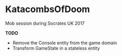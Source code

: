 # KatacombsOfDoom
Mob session during Socrates UK 2017

**TODO**
* Remove the Console entity from the game domain
* Transform GameState in a stateless entity
